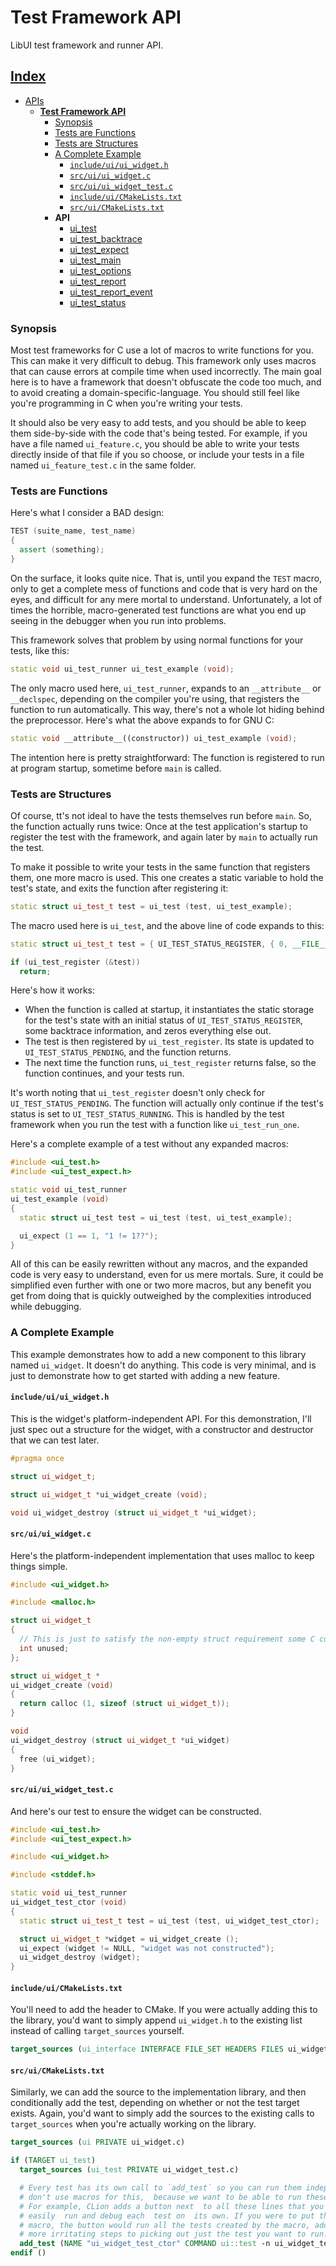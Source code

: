 # Test Framework API

LibUI test framework and runner API.

## [Index](../../README.md)
- [APIs](../README.md)
  - **[Test Framework API](./README.md)**
    - [Synopsis](#synopsis)
    - [Tests are Functions](#tests-are-functions)
    - [Tests are Structures](#tests-are-structures)
    - [A Complete Example](#a-complete-example)
      - [`include/ui/ui_widget.h`](#includeuiui_widgeth)
      - [`src/ui/ui_widget.c`](#srcuiui_widgetc)
      - [`src/ui/ui_widget_test.c`](#srcuiui_widget_testc)
      - [`include/ui/CMakeLists.txt`](#includeuicmakeliststxt)
      - [`src/ui/CMakeLists.txt`](#srcuicmakeliststxt)
    - **API**
      - [ui_test](./ui_test.md)
      - [ui_test_backtrace](./ui_test_backtrace.md)
      - [ui_test_expect](./ui_test_expect.md)
      - [ui_test_main](./ui_test_main.md)
      - [ui_test_options](./ui_test_options.md)
      - [ui_test_report](./ui_test_report.md)
      - [ui_test_report_event](./ui_test_report_event.md)
      - [ui_test_status](./ui_test_status.md)

### Synopsis

Most test frameworks for C use a lot of macros to write functions for you. This can make it very difficult to debug.
This framework only uses macros that can cause errors at compile time when used incorrectly. The main goal here is to
have a framework that doesn't obfuscate the code too much, and to avoid creating a domain-specific-language. You
should still feel like you're programming in C when you're writing your tests.

It should also be very easy to add tests, and you should be able to keep them side-by-side with the code that's
being tested. For example, if you have a file named `ui_feature.c`, you should be able to write your tests directly
inside of that file if you so choose, or include your tests in a file named `ui_feature_test.c` in the same folder.

### Tests are Functions

Here's what I consider a BAD design:

```c++
TEST (suite_name, test_name)
{
  assert (something);
}
```

On the surface, it looks quite nice. That is, until you expand the `TEST` macro, only to get a complete mess of
functions and code that is very hard on the eyes, and difficult for any mere mortal to understand. Unfortunately, a
lot of times the horrible, macro-generated test functions are what you end up seeing in the debugger when you run
into problems.

This framework solves that problem by using normal functions for your tests, like this:

```c++
static void ui_test_runner ui_test_example (void);
```

The only macro used here, `ui_test_runner`, expands to an `__attribute__` or `__declspec`, depending on the compiler
you're using, that registers the function to run automatically. This way, there's not a whole lot hiding behind the
preprocessor. Here's what the above expands to for GNU C:

```c++
static void __attribute__((constructor)) ui_test_example (void);
```

The intention here is pretty straightforward: The function is registered to run at program startup, sometime before
`main` is called.

### Tests are Structures

Of course, tt's not ideal to have the tests themselves run before `main`. So, the function actually runs twice:
Once at the test application's startup to register the test with the framework, and again later by `main` to
actually run the test.

To make it possible to write your tests in the same function that registers them, one more macro is used. This one
creates a static variable to hold the test's state, and exits the function after registering it:

```c++
static struct ui_test_t test = ui_test (test, ui_test_example);
```

The macro used here is `ui_test`, and the above line of code expands to this:

```c++
static struct ui_test_t test = { UI_TEST_STATUS_REGISTER, { 0, __FILE__, __LINE__ }, 0 };

if (ui_test_register (&test))
  return;
```

Here's how it works:

- When the function is called at startup, it instantiates the static storage for the test's state with an initial
  status of `UI_TEST_STATUS_REGISTER`, some backtrace information, and zeros everything else out.
- The test is then registered by `ui_test_register`. Its state is updated to `UI_TEST_STATUS_PENDING`, and the
  function returns.
- The next time the function runs, `ui_test_register` returns false, so the function continues, and your tests run.

It's worth noting that `ui_test_register` doesn't only check for `UI_TEST_STATUS_PENDING`. The function will
actually only continue if the test's status is set to `UI_TEST_STATUS_RUNNING`. This is handled by the test
framework when you run the test with a function like `ui_test_run_one`.

Here's a complete example of a test without any expanded macros:

```c++
#include <ui_test.h>
#include <ui_test_expect.h>

static void ui_test_runner
ui_test_example (void)
{
  static struct ui_test test = ui_test (test, ui_test_example);

  ui_expect (1 == 1, "1 != 1??");
}
```

All of this can be easily rewritten without any macros, and the expanded code is very easy to understand, even for
us mere mortals. Sure, it could be simplified even further with one or two more macros, but any benefit you get
from doing that is quickly outweighed by the complexities introduced while debugging.

### A Complete Example

This example demonstrates how to add a new component to this library named `ui_widget`. It doesn't do anything.
This code is very minimal, and is just to demonstrate how to get started with adding a new feature.

#### `include/ui/ui_widget.h`

This is the widget's platform-independent API. For this demonstration, I'll just spec out a structure for the
widget, with a constructor and destructor that we can test later.

```c++
#pragma once

struct ui_widget_t;

struct ui_widget_t *ui_widget_create (void);

void ui_widget_destroy (struct ui_widget_t *ui_widget);
```

#### `src/ui/ui_widget.c`

Here's the platform-independent implementation that uses malloc to keep things simple.

```c++
#include <ui_widget.h>

#include <malloc.h>

struct ui_widget_t
{
  // This is just to satisfy the non-empty struct requirement some C compilers have.
  int unused;
};

struct ui_widget_t *
ui_widget_create (void)
{
  return calloc (1, sizeof (struct ui_widget_t));
}

void
ui_widget_destroy (struct ui_widget_t *ui_widget)
{
  free (ui_widget);
}
```

#### `src/ui/ui_widget_test.c`

And here's our test to ensure the widget can be constructed.

```c++
#include <ui_test.h>
#include <ui_test_expect.h>

#include <ui_widget.h>

#include <stddef.h>

static void ui_test_runner
ui_widget_test_ctor (void)
{
  static struct ui_test_t test = ui_test (test, ui_widget_test_ctor);

  struct ui_widget_t *widget = ui_widget_create ();
  ui_expect (widget != NULL, "widget was not constructed");
  ui_widget_destroy (widget);
}
```

#### `include/ui/CMakeLists.txt`

You'll need to add the header to CMake. If you were actually adding this to the library, you'd want to simply
append `ui_widget.h` to the existing list instead of calling `target_sources` yourself.

```cmake
target_sources (ui_interface INTERFACE FILE_SET HEADERS FILES ui_widget.h)
```

#### `src/ui/CMakeLists.txt`

Similarly, we can add the source to the implementation library, and then conditionally add the test, depending on
whether or not the test target exists. Again, you'd want to simply add the sources to the existing calls to
`target_sources` when you're actually working on the library.

```cmake
target_sources (ui PRIVATE ui_widget.c)

if (TARGET ui_test)
  target_sources (ui_test PRIVATE ui_widget_test.c)

  # Every test has its own call to `add_test` so you can run them independently. We
  # don't use macros for this,  because we want to be able to run these from an IDE
  # For example, CLion adds a button next  to all these lines that you can click to
  # easily  run and debug each  test on  its own. If you were to put this  inside a
  # macro, the button would run all the tests created by the macro, adding a couple
  # more irritating steps to picking out just the test you want to run.
  add_test (NAME "ui_widget_test_ctor" COMMAND ui::test -n ui_widget_test_ctor)
endif ()
```
